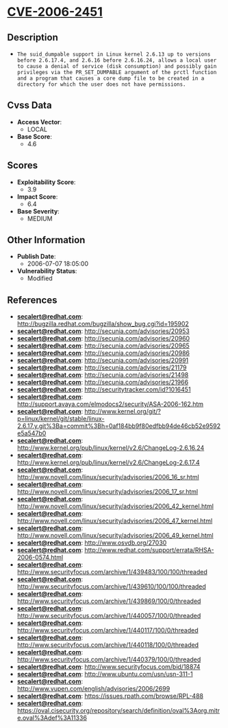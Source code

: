
# [CVE-2006-2451](https://cve.mitre.org/cgi-bin/cvename.cgi?name=CVE-2006-2451)

## Description

- `The suid_dumpable support in Linux kernel 2.6.13 up to versions before 2.6.17.4, and 2.6.16 before 2.6.16.24, allows a local user to cause a denial of service (disk consumption) and possibly gain privileges via the PR_SET_DUMPABLE argument of the prctl function and a program that causes a core dump file to be created in a directory for which the user does not have permissions.`

## Cvss Data

- **Access Vector**:
  - LOCAL
- **Base Score**:
  - 4.6

## Scores

- **Exploitability Score**:
  - 3.9
- **Impact Score**:
  - 6.4
- **Base Severity**:
  - MEDIUM

## Other Information

- **Publish Date**:
  - 2006-07-07 18:05:00
- **Vulnerability Status**:
  - Modified

## References

- **secalert@redhat.com**: http://bugzilla.redhat.com/bugzilla/show_bug.cgi?id=195902
- **secalert@redhat.com**: http://secunia.com/advisories/20953
- **secalert@redhat.com**: http://secunia.com/advisories/20960
- **secalert@redhat.com**: http://secunia.com/advisories/20965
- **secalert@redhat.com**: http://secunia.com/advisories/20986
- **secalert@redhat.com**: http://secunia.com/advisories/20991
- **secalert@redhat.com**: http://secunia.com/advisories/21179
- **secalert@redhat.com**: http://secunia.com/advisories/21498
- **secalert@redhat.com**: http://secunia.com/advisories/21966
- **secalert@redhat.com**: http://securitytracker.com/id?1016451
- **secalert@redhat.com**: http://support.avaya.com/elmodocs2/security/ASA-2006-162.htm
- **secalert@redhat.com**: http://www.kernel.org/git/?p=linux/kernel/git/stable/linux-2.6.17.y.git%3Ba=commit%3Bh=0af184bb9f80edfbb94de46cb52e9592e5a547b0
- **secalert@redhat.com**: http://www.kernel.org/pub/linux/kernel/v2.6/ChangeLog-2.6.16.24
- **secalert@redhat.com**: http://www.kernel.org/pub/linux/kernel/v2.6/ChangeLog-2.6.17.4
- **secalert@redhat.com**: http://www.novell.com/linux/security/advisories/2006_16_sr.html
- **secalert@redhat.com**: http://www.novell.com/linux/security/advisories/2006_17_sr.html
- **secalert@redhat.com**: http://www.novell.com/linux/security/advisories/2006_42_kernel.html
- **secalert@redhat.com**: http://www.novell.com/linux/security/advisories/2006_47_kernel.html
- **secalert@redhat.com**: http://www.novell.com/linux/security/advisories/2006_49_kernel.html
- **secalert@redhat.com**: http://www.osvdb.org/27030
- **secalert@redhat.com**: http://www.redhat.com/support/errata/RHSA-2006-0574.html
- **secalert@redhat.com**: http://www.securityfocus.com/archive/1/439483/100/100/threaded
- **secalert@redhat.com**: http://www.securityfocus.com/archive/1/439610/100/100/threaded
- **secalert@redhat.com**: http://www.securityfocus.com/archive/1/439869/100/0/threaded
- **secalert@redhat.com**: http://www.securityfocus.com/archive/1/440057/100/0/threaded
- **secalert@redhat.com**: http://www.securityfocus.com/archive/1/440117/100/0/threaded
- **secalert@redhat.com**: http://www.securityfocus.com/archive/1/440118/100/0/threaded
- **secalert@redhat.com**: http://www.securityfocus.com/archive/1/440379/100/0/threaded
- **secalert@redhat.com**: http://www.securityfocus.com/bid/18874
- **secalert@redhat.com**: http://www.ubuntu.com/usn/usn-311-1
- **secalert@redhat.com**: http://www.vupen.com/english/advisories/2006/2699
- **secalert@redhat.com**: https://issues.rpath.com/browse/RPL-488
- **secalert@redhat.com**: https://oval.cisecurity.org/repository/search/definition/oval%3Aorg.mitre.oval%3Adef%3A11336
